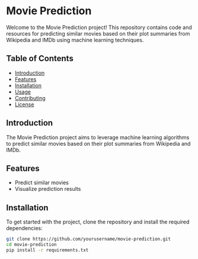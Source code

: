 # Movie Prediction

Welcome to the Movie Prediction project! This repository contains code and resources for predicting similar movies based on their plot summaries from Wikipedia and IMDb using machine learning techniques.

## Table of Contents
- [Introduction](#introduction)
- [Features](#features)
- [Installation](#installation)
- [Usage](#usage)
- [Contributing](#contributing)
- [License](#license)

## Introduction
The Movie Prediction project aims to leverage machine learning algorithms to predict similar movies based on their plot summaries from Wikipedia and IMDb.

## Features
- Predict similar movies
- Visualize prediction results

## Installation
To get started with the project, clone the repository and install the required dependencies:

```bash
git clone https://github.com/yourusername/movie-prediction.git
cd movie-prediction
pip install -r requirements.txt
```
